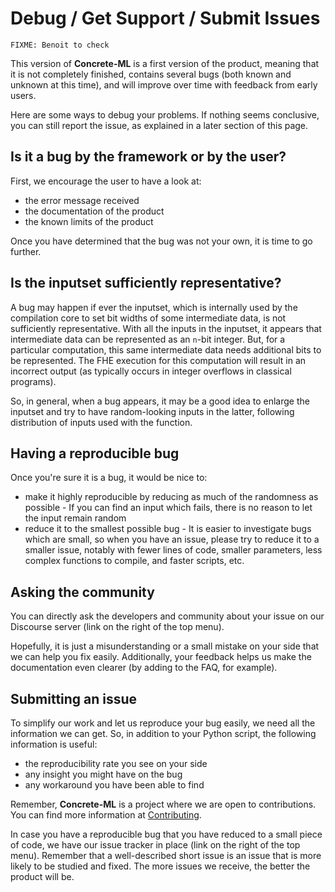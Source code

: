 # Debug / Get Support / Submit Issues

```{note}
FIXME: Benoit to check
```

This version of **Concrete-ML** is a first version of the product, meaning that it is not completely finished, contains several bugs (both known and unknown at this time), and will improve over time with feedback from early users.

Here are some ways to debug your problems. If nothing seems conclusive, you can still report the issue, as explained in a later section of this page.

## Is it a bug by the framework or by the user?

First, we encourage the user to have a look at:

- the error message received
- the documentation of the product
- the known limits of the product

Once you have determined that the bug was not your own, it is time to go further.

## Is the inputset sufficiently representative?

A bug may happen if ever the inputset, which is internally used by the compilation core to set bit widths of some intermediate data, is not sufficiently representative. With all the inputs in the inputset, it appears that intermediate data can be represented as an `n`-bit integer. But, for a particular computation, this same intermediate data needs additional bits to be represented. The FHE execution for this computation will result in an incorrect output (as typically occurs in integer overflows in classical programs).

So, in general, when a bug appears, it may be a good idea to enlarge the inputset and try to have random-looking inputs in the latter, following distribution of inputs used with the function.

## Having a reproducible bug

Once you're sure it is a bug, it would be nice to:

- make it highly reproducible by reducing as much of the randomness as possible - If you can find an input which fails, there is no reason to let the input remain random
- reduce it to the smallest possible bug - It is easier to investigate bugs which are small, so when you have an issue, please try to reduce it to a smaller issue, notably with fewer lines of code, smaller parameters, less complex functions to compile, and faster scripts, etc.

## Asking the community

You can directly ask the developers and community about your issue on our Discourse server (link on the right of the top menu).

Hopefully, it is just a misunderstanding or a small mistake on your side that we can help you fix easily. Additionally, your feedback helps us make the documentation even clearer (by adding to the FAQ, for example).

## Submitting an issue

To simplify our work and let us reproduce your bug easily, we need all the information we can get. So, in addition to your Python script, the following information is useful:

- the reproducibility rate you see on your side
- any insight you might have on the bug
- any workaround you have been able to find

Remember, **Concrete-ML** is a project where we are open to contributions. You can find more information at [Contributing](contributing.md).

In case you have a reproducible bug that you have reduced to a small piece of code, we have our issue tracker in place (link on the right of the top menu). Remember that a well-described short issue is an issue that is more likely to be studied and fixed. The more issues we receive, the better the product will be.
